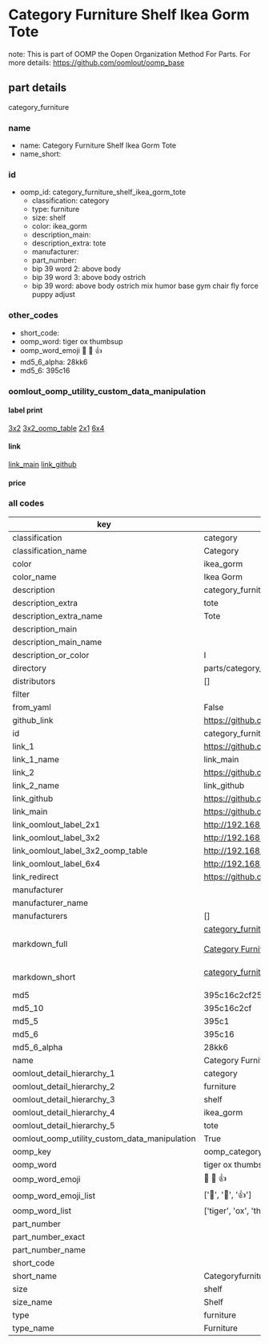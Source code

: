 # Category Furniture Shelf Ikea Gorm Tote  

note: This is part of OOMP the Oopen Organization Method For Parts. For more details: https://github.com/oomlout/oomp_base

##  part details
  



category_furniture



### name
* name: Category Furniture Shelf Ikea Gorm Tote
* name_short: 
### id
* oomp_id: category_furniture_shelf_ikea_gorm_tote
  * classification: category
  * type: furniture
  * size: shelf
  * color: ikea_gorm
  * description_main: 
  * description_extra: tote
  * manufacturer: 
  * part_number: 
  * bip 39 word 2: above body
  * bip 39 word 3: above body ostrich
  * bip 39 word: above body ostrich mix humor base gym chair fly force puppy adjust

### other_codes
* short_code: 
* oomp_word: tiger ox thumbsup
* oomp_word_emoji :tiger: :ox: :thumbsup:
* md5_6_alpha: 28kk6
* md5_6: 395c16






### oomlout_oomp_utility_custom_data_manipulation
#### label print
[3x2](http://192.168.1.245:1112/?label=oomp%2028kk6)
[3x2_oomp_table](http://192.168.1.108:1112/?label=oomp%2028kk6)
[2x1](http://192.168.1.242:1112/?label=oomp%2028kk6)
[6x4](http://192.168.1.55:1112/?label=oomp%2028kk6)    

#### link

[link_main](https://github.com/oomlout/oomlout_oomp_version_1_messy/tree/main/parts/category_furniture_shelf_ikea_gorm_tote) [link_github](https://github.com/oomlout/oomlout_oomp_version_1_messy/tree/main/parts/category_furniture_shelf_ikea_gorm_tote)                             

#### price







### all codes 
| key | value |  
| --- | --- |  
| classification | category |  
| classification_name | Category |  
| color | ikea_gorm |  
| color_name | Ikea Gorm |  
| description | category_furniture |  
| description_extra | tote |  
| description_extra_name | Tote |  
| description_main |  |  
| description_main_name |  |  
| description_or_color | I  |  
| directory | parts/category_furniture_shelf_ikea_gorm_tote |  
| distributors | [] |  
| filter |  |  
| from_yaml | False |  
| github_link | https://github.com/oomlout/oomlout_oomp_part_src/tree/main/parts/category_furniture_shelf_ikea_gorm_tote |  
| id | category_furniture_shelf_ikea_gorm_tote |  
| link_1 | https://github.com/oomlout/oomlout_oomp_version_1_messy/tree/main/parts/category_furniture_shelf_ikea_gorm_tote |  
| link_1_name | link_main |  
| link_2 | https://github.com/oomlout/oomlout_oomp_version_1_messy/tree/main/parts/category_furniture_shelf_ikea_gorm_tote |  
| link_2_name | link_github |  
| link_github | https://github.com/oomlout/oomlout_oomp_version_1_messy/tree/main/parts/category_furniture_shelf_ikea_gorm_tote |  
| link_main | https://github.com/oomlout/oomlout_oomp_version_1_messy/tree/main/parts/category_furniture_shelf_ikea_gorm_tote |  
| link_oomlout_label_2x1 | http://192.168.1.242:1112/?label=oomp%2028kk6 |  
| link_oomlout_label_3x2 | http://192.168.1.245:1112/?label=oomp%2028kk6 |  
| link_oomlout_label_3x2_oomp_table | http://192.168.1.108:1112/?label=oomp%2028kk6 |  
| link_oomlout_label_6x4 | http://192.168.1.55:1112/?label=oomp%2028kk6 |  
| link_redirect | https://github.com/oomlout/oomlout_oomp_version_1_messy/tree/main/parts/category_furniture_shelf_ikea_gorm_tote |  
| manufacturer |  |  
| manufacturer_name |  |  
| manufacturers | [] |  
| markdown_full | [category_furniture_shelf_ikea_gorm_tote](none)<br>[](none)<br>[Category Furniture Shelf Ikea Gorm Tote](none)<br><br> |  
| markdown_short | [category_furniture_shelf_ikea_gorm_tote](none)<br><br> |  
| md5 | 395c16c2cf25cd004bb788e139c63804 |  
| md5_10 | 395c16c2cf |  
| md5_5 | 395c1 |  
| md5_6 | 395c16 |  
| md5_6_alpha | 28kk6 |  
| name | Category Furniture Shelf Ikea Gorm Tote |  
| oomlout_detail_hierarchy_1 | category |  
| oomlout_detail_hierarchy_2 | furniture |  
| oomlout_detail_hierarchy_3 | shelf |  
| oomlout_detail_hierarchy_4 | ikea_gorm |  
| oomlout_detail_hierarchy_5 | tote |  
| oomlout_oomp_utility_custom_data_manipulation | True |  
| oomp_key | oomp_category_furniture_shelf_ikea_gorm_tote |  
| oomp_word | tiger ox thumbsup |  
| oomp_word_emoji | :tiger: :ox: :thumbsup: |  
| oomp_word_emoji_list | [':tiger:', ':ox:', ':thumbsup:'] |  
| oomp_word_list | ['tiger', 'ox', 'thumbsup'] |  
| part_number |  |  
| part_number_exact |  |  
| part_number_name |  |  
| short_code |  |  
| short_name | Categoryfurniture |  
| size | shelf |  
| size_name | Shelf |  
| type | furniture |  
| type_name | Furniture |  
